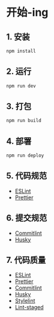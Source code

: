 
# 开始-ing

## 1. 安装

```bash
npm install
```

## 2. 运行

```bash
npm run dev
```

## 3. 打包

```bash
npm run build
```

## 4. 部署

```bash
npm run deploy
```

## 5. 代码规范

- [ESLint](https://eslint.org/)
- [Prettier](https://prettier.io/)

## 6. 提交规范

- [Commitlint](https://commitlint.js.org/#/)
- [Husky](https://typicode.github.io/husky/#/)

## 7. 代码质量

- [ESLint](https://eslint.org/)
- [Prettier](https://prettier.io/)
- [Commitlint](https://commitlint.js.org/#/)
- [Husky](https://typicode.github.io/husky/#/)
- [Stylelint](https://stylelint.io/)
- [Lint-staged](https://github.com/okonet/lint-staged)

